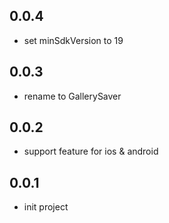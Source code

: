 ## 0.0.4
* set minSdkVersion to 19

## 0.0.3
* rename to GallerySaver 

## 0.0.2
* support feature for ios & android

## 0.0.1
* init project
